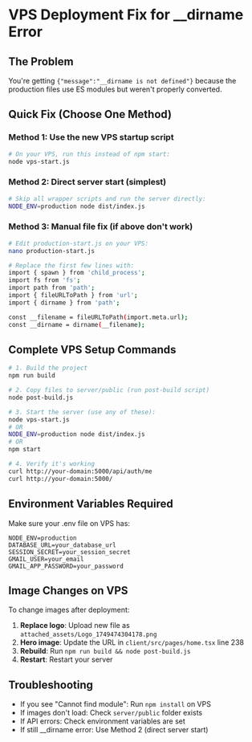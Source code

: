 # VPS Deployment Fix for __dirname Error

## The Problem
You're getting `{"message":"__dirname is not defined"}` because the production files use ES modules but weren't properly converted.

## Quick Fix (Choose One Method)

### Method 1: Use the new VPS startup script
```bash
# On your VPS, run this instead of npm start:
node vps-start.js
```

### Method 2: Direct server start (simplest)
```bash
# Skip all wrapper scripts and run the server directly:
NODE_ENV=production node dist/index.js
```

### Method 3: Manual file fix (if above don't work)
```bash
# Edit production-start.js on your VPS:
nano production-start.js

# Replace the first few lines with:
import { spawn } from 'child_process';
import fs from 'fs';
import path from 'path';
import { fileURLToPath } from 'url';
import { dirname } from 'path';

const __filename = fileURLToPath(import.meta.url);
const __dirname = dirname(__filename);
```

## Complete VPS Setup Commands

```bash
# 1. Build the project
npm run build

# 2. Copy files to server/public (run post-build script)
node post-build.js

# 3. Start the server (use any of these):
node vps-start.js
# OR
NODE_ENV=production node dist/index.js
# OR
npm start

# 4. Verify it's working
curl http://your-domain:5000/api/auth/me
curl http://your-domain:5000/
```

## Environment Variables Required
Make sure your .env file on VPS has:
```
NODE_ENV=production
DATABASE_URL=your_database_url
SESSION_SECRET=your_session_secret
GMAIL_USER=your_email
GMAIL_APP_PASSWORD=your_password
```

## Image Changes on VPS
To change images after deployment:

1. **Replace logo**: Upload new file as `attached_assets/Logo_1749474304178.png`
2. **Hero image**: Update the URL in `client/src/pages/home.tsx` line 238
3. **Rebuild**: Run `npm run build && node post-build.js`
4. **Restart**: Restart your server

## Troubleshooting
- If you see "Cannot find module": Run `npm install` on VPS
- If images don't load: Check `server/public` folder exists
- If API errors: Check environment variables are set
- If still __dirname error: Use Method 2 (direct server start)
